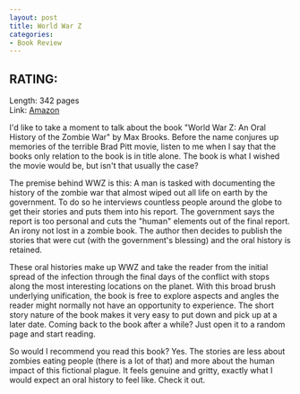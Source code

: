 ```yaml
---
layout: post
title: World War Z
categories:
- Book Review
---
```

## <i class="fa fa-book fa-lg"></i> RATING: <i class="fa fa-star"></i><i class="fa fa-star"></i><i class="fa fa-star"></i><i class="fa fa-star"></i><i class="fa fa-star"></i>
Length: 342 pages<br>
Link: <a href="http://www.amazon.com/World-War-Oral-History-Zombie/dp/0307346617">Amazon</a>

I'd like to take a moment to talk about the book "World War Z: An Oral History of the Zombie War" by Max Brooks.  Before the name conjures up memories of the terrible Brad Pitt movie, listen to me when I say that the books only relation to the book is in title alone.  The book is what I wished the movie would be, but isn't that usually the case?

The premise behind WWZ is this:  A man is tasked with documenting the history of the zombie war that almost wiped out all life on earth by the government.  To do so he interviews countless people around the globe to get their stories and puts them into his report.  The government says the report is too personal and cuts the "human" elements out of the final report.  An irony not lost in a zombie book.  The author then decides to publish the stories that were cut (with the government's blessing) and the oral history is retained.

These oral histories make up WWZ and take the reader from the initial spread of the infection through the final days of the conflict with stops along the most interesting locations on the planet.  With this broad brush underlying unification, the book is free to explore aspects and angles the reader might normally not have an opportunity to experience.  The short story nature of the book makes it very easy to put down and pick up at a later date.  Coming back to the book after a while? Just open it to a random page and start reading.  

So would I recommend you read this book?  Yes.  The stories are less about zombies eating people (there is a lot of that) and more about the human impact of this fictional plague.  It feels genuine and gritty, exactly what I would expect an oral history to feel like.  Check it out.  